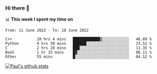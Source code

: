 ### Hi there 👋

📊 **This week I spent my time on**
<!--START_SECTION:waka-->

```text
From: 11 June 2022 - To: 18 June 2022

C++           10 hrs 4 mins   ████████████▒░░░░░░░░░░░░   48.89 %
Python        4 hrs 50 mins   ██████░░░░░░░░░░░░░░░░░░░   23.52 %
C             2 hrs 20 mins   ███░░░░░░░░░░░░░░░░░░░░░░   11.35 %
Bash          1 hr 15 mins    █▓░░░░░░░░░░░░░░░░░░░░░░░   06.11 %
Other         55 mins         █░░░░░░░░░░░░░░░░░░░░░░░░   04.52 %
```

<!--END_SECTION:waka-->


[![Paul's github stats](https://github-readme-stats.vercel.app/api?username=mickeyouyou&theme=dracula&show_icons=true)](https://github.com/anuraghazra/github-readme-stats)
